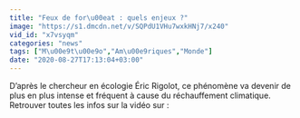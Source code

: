 ```yaml
---
title: "Feux de for\u00eat : quels enjeux ?"
image: "https://s1.dmcdn.net/v/SQPdU1VHu7wxkHNj7/x240"
vid_id: "x7vsyqm"
categories: "news"
tags: ["M\u00e9t\u00e9o","Am\u00e9riques","Monde"]
date: "2020-08-27T17:13:04+03:00"
---
```

D’après le chercheur en écologie Éric Rigolot, ce phénomène va devenir de plus en plus intense et fréquent à cause du réchauffement climatique.  <br>Retrouver toutes les infos sur la vidéo sur : 
